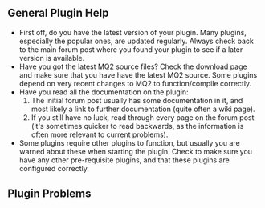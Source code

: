 ## General Plugin Help

-   First off, do you have the latest version of your plugin. Many plugins, especially the popular ones, are updated
    regularly. Always check back to the main forum post where you found your plugin to see if a later version is
    available.
-   Have you got the latest MQ2 source files? Check the [download page](https://macroquest2.com/main.php?p=download)
    and make sure that you have have the latest MQ2 source. Some plugins depend on very recent changes to MQ2 to
    function/compile correctly.
-   Have you read all the documentation on the plugin:
    1.  The initial forum post usually has some documentation in it, and most likely a link to further documentation
        (quite often a wiki page).
    2.  If you still have no luck, read through every page on the forum post (it's sometimes quicker to read backwards,
        as the information is often more relevant to current problems).
-   Some plugins require other plugins to function, but usually you are warned about these when starting the plugin.
    Check to make sure you have any other pre-requisite plugins, and that these plugins are configured correctly.

## Plugin Problems


